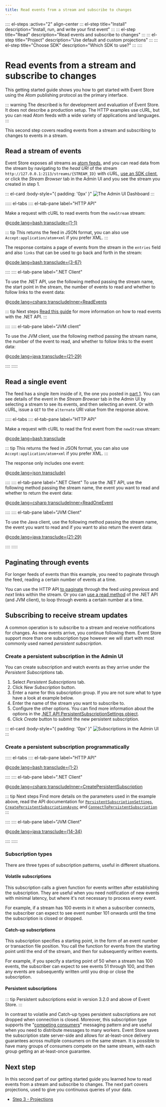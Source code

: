 ```yaml
---
title: Read events from a stream and subscribe to changes
---
```


:::: el-steps :active="2" align-center
::: el-step title="Install" description="Install, run, and write your first event"
:::
::: el-step title="Read" description="Read events and subscribe to changes"
:::
::: el-step title="Project" description="Use default and custom projections"
:::
::: el-step title="Choose SDK" description="Which SDK to use?"
:::
::::

# Read events from a stream and subscribe to changes

This getting started guide shows you how to get started with Event Store using the Atom publishing protocol as the primary interface. 

::: warning
The described is for development and evaluation of Event Store. It does not describe a production setup. The HTTP examples use cURL, but you can read Atom feeds with a wide variety of applications and languages.
:::

This second step covers reading events from a stream and subscribing to changes to events in a stream.

## Read a stream of events

Event Store exposes all streams as [atom feeds](http://tools.ietf.org/html/rfc4287), and you can read data from the stream by navigating to the _head URI_ of the stream `http://127.0.0.1:2113/streams/{STREAM_ID}` with cURL, [use an SDK client](/v5/getting-started/which-api-sdk.md), or click the _Stream Browser_ tab in the Admin UI and you see the stream you created in step 1.

::: el-card :body-style="{ padding: '0px' }" 
![The Admin UI Dashboard](../images/es-web-admin-stream-browser.png)
:::

::::: el-tabs
:::: el-tab-pane label="HTTP API"

Make a request with cURL to read events from the `newStream` stream:

@[code lang=bash transclude={1-1}](@/docs/v5/code-examples/getting-started/read-stream.sh)

::: tip
This returns the feed in JSON format, you can also use `Accept:application/atom+xml` if you prefer XML.
:::

The response contains a page of events from the stream in the `entries` field and also `links` that can be used to go back and forth in the stream:

@[code lang=bash transclude={3-67}](@/docs/v5/code-examples/getting-started/read-stream.sh)

::::
:::: el-tab-pane label=".NET Client"

To use the .NET API, use the following method passing the stream name, the start point in the stream, the number of events to read and whether to follow links to the event data:

@[code lang=csharp transcludeInner=ReadEvents](@/docs/v5/code-examples/DocsExample/Program.cs)

::: tip Next steps
[Read this guide](/docs/v5/dotnet-api/reading-events.md) for more information on how to read events with the .NET API.
:::

::::
:::: el-tab-pane label="JVM client"

To use the JVM client, use the following method passing the stream name, the number of the event to read, and whether to follow links to the event data:

@[code lang=java transclude={21-29}](@/docs/v5/code-examples/EventStore.Samples.Java/src/main/java/org/eventstore/sample/ReadMultipleEventsExample.java)

::::
:::::

## Read a single event

The feed has a single item inside of it, the one you posted in [part 1](/v5/getting-started/index.md). You can see details of the event in the _Stream Browser_ tab in the Admin UI by selecting a stream to see its events, and then selecting an event. Or with cURL, issue a `GET` to the `alternate` URI value from the response above.

::::: el-tabs
:::: el-tab-pane label="HTTP API"

Make a request with cURL to read the first event from the `newStream` stream:

@[code lang=bash transclude](@/docs/v5/code-examples/getting-started/read-event.sh)

::: tip
This returns the feed in JSON format, you can also use `Accept:application/atom+xml` if you prefer XML.
:::

The response only includes one event:

@[code lang=json transclude}](@/docs/v5/code-examples/getting-started/read-event.json)

::::
:::: el-tab-pane label=".NET Client"
To use the .NET API, use the following method passing the stream name, the event you want to read and whether to return the event data:

@[code lang=csharp transcludeInner=ReadOneEvent](@/docs/v5/code-examples/DocsExample/Program.cs)

::::
:::: el-tab-pane label="JVM Client"

To use the Java client, use the following method passing the stream name, the event you want to read and if you want to also return the event data:

@[code lang=java transclude={21-29}](@/docs/v5/code-examples/EventStore.Samples.Java/src/main/java/org/eventstore/sample/ReadSingleEventExample.java)

::::
:::::

## Paginating through events

For longer feeds of events than this example, you need to paginate through the feed, reading a certain number of events at a time.

You can use the HTTP API [to paginate](/docs/v5/http-api/reading-streams.md#feed-paging) through the feed using _previous_ and _next_ links within the stream. Or you can [use a read method](/docs/v5/dotnet-api/reading-events.md#example-read-an-entire-stream-forwards-from-start-to-end) of the .NET API (and JVM client), to loop through events a certain number at a time.

## Subscribing to receive stream updates

A common operation is to subscribe to a stream and receive notifications for changes. As new events arrive, you continue following them. Event Store support more than one subscription type however we will start with most commonly used named _persistent subscription_.

### Create a persistent subscription in the Admin UI

You can create subscription and watch events as they arrive under the _Persistent Subscriptions_ tab.

1. Select _Persistent Subscriptions_ tab.
2. Click _New Subscription_ button.
3. Enter a name for this subscription group. If you are not sure what to type have a look at example below.
4. Enter the name of the stream you want to subscribe to.
5. Configure the other options. You can find more information about the options in the [.NET API PersistentSubscriptionSettings object](xref:EventStore.ClientAPI.PersistentSubscriptionSettings).
6. Click _Create_ button to submit the new persistent subscription.

::: el-card :body-style="{ padding: '0px' }" 
![Subscriptions in the Admin UI](../images/getting-started-subscriptions.png)
:::

### Create a persistent subscription programmatically

::::: el-tabs
:::: el-tab-pane label="HTTP API"

@[code lang=bash transclude={1-2}](@/docs/v5/code-examples/getting-started/creating-subscription.sh)

::::
:::: el-tab-pane label=".NET Client"

@[code lang=csharp transcludeInner=CreatePersistentSubscription](@/docs/v5/code-examples/DocsExample/GettingStarted/CreatePersistentSubscription.cs)

::: tip Next steps
Find more details on the parameters used in the example above, read the API documentation for [`PersistentSubscriptionSettings`](xref:EventStore.ClientAPI.PersistentSubscriptionSettings), [`CreatePersistentSubscriptionAsync`](xref:EventStore.ClientAPI.IEventStoreConnection.CreatePersistentSubscriptionAsync*) and [`ConnectToPersistentSubscription`](xref:EventStore.ClientAPI.IEventStoreConnection.ConnectToPersistentSubscriptionAsync*)
:::

::::
:::: el-tab-pane label="JVM Client"

@[code lang=java transclude={14-34}](@/docs/v5/code-examples/EventStore.Samples.Java/src/main/java/org/eventstore/sample/SubscriptionExample.java)

::::
:::::

### Subscription types

There are three types of subscription patterns, useful in different situations.

#### Volatile subscriptions

This subscription calls a given function for events written after establishing the subscription. They are useful when you need notification of new events with minimal latency, but where it's not necessary to process every event.

For example, if a stream has 100 events in it when a subscriber connects, the subscriber can expect to see event number 101 onwards until the time the subscription is closed or dropped.

#### Catch-up subscriptions

This subscription specifies a starting point, in the form of an event number or transaction file position. You call the function for events from the starting point until the end of the stream, and then for subsequently written events.

For example, if you specify a starting point of 50 when a stream has 100 events, the subscriber can expect to see events 51 through 100, and then any events are subsequently written until you drop or close the subscription.

#### Persistent subscriptions

::: tip
Persistent subscriptions exist in version 3.2.0 and above of Event Store.
:::

In contrast to volatile and Catch-up types persistent subscriptions are not dropped when connection is closed. Moreover, this subscription type supports the "[competing consumers](https://docs.microsoft.com/en-us/azure/architecture/patterns/competing-consumers)" messaging pattern and are useful when you need to distribute messages to many workers. Event Store saves the subscription state server-side and allows for at-least-once delivery guarantees across multiple consumers on the same stream. It is possible to have many groups of consumers compete on the same stream, with each group getting an at-least-once guarantee.

## Next step

In this second part of our getting started guide you learned how to read events from a stream and subscribe to changes. The next part covers projections, used to give you continuous queries of your data.

-   [Step 3 - Projections](/v5/getting-started/projections.md)
